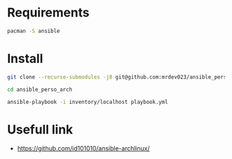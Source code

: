 # Requirements

```bash
pacman -S ansible
```

# Install

```bash
git clone --recurse-submodules -j8 git@github.com:mrdev023/ansible_perso_arch.git
```

```bash
cd ansible_perso_arch
```

```bash
ansible-playbook -i inventory/localhost playbook.yml
```

# Usefull link

- https://github.com/id101010/ansible-archlinux/